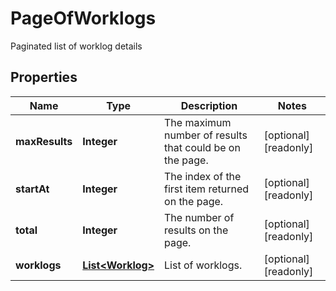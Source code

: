 

# PageOfWorklogs

Paginated list of worklog details

## Properties

| Name | Type | Description | Notes |
|------------ | ------------- | ------------- | -------------|
|**maxResults** | **Integer** | The maximum number of results that could be on the page. |  [optional] [readonly] |
|**startAt** | **Integer** | The index of the first item returned on the page. |  [optional] [readonly] |
|**total** | **Integer** | The number of results on the page. |  [optional] [readonly] |
|**worklogs** | [**List&lt;Worklog&gt;**](Worklog.md) | List of worklogs. |  [optional] [readonly] |




